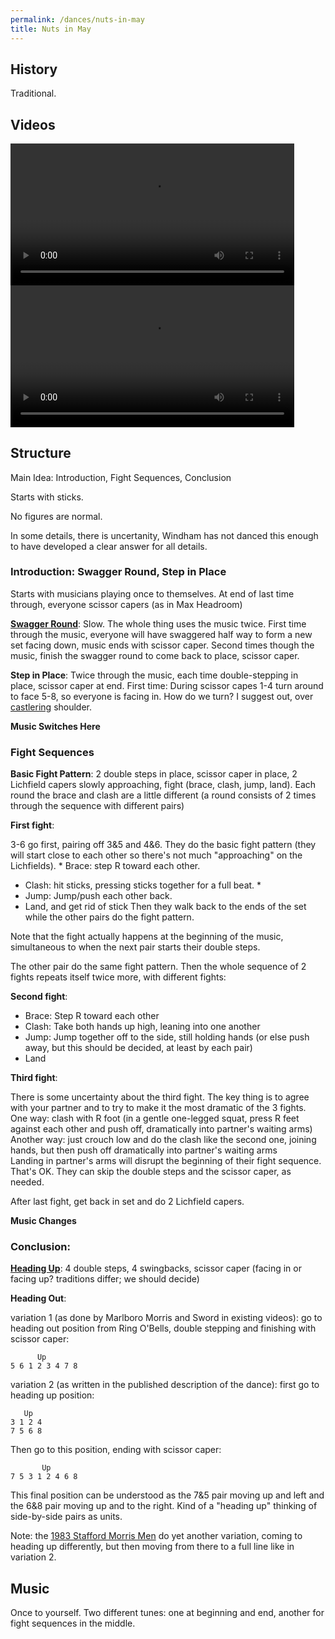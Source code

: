 ```yaml
---
permalink: /dances/nuts-in-may
title: Nuts in May
---
```

## History

Traditional.  

## Videos

<video width='90%' controls='true'>
  <source src="https://www.youtube.com/watch?v=Mc_E2FZv5N0&t=2s">
</video>

<video width='90%' controls='true'>
  <source src="https://www.youtube.com/watch?v=xglkx1tqD_g">
</video>

## Structure

Main Idea: Introduction, Fight Sequences, Conclusion

Starts with sticks.  

No figures are normal.

In some details, there is uncertanity, Windham has not danced this enough to have developed a clear answer for all details.

### Introduction: Swagger Round, Step in Place

Starts with musicians playing once to themselves.  At end of last time through, everyone scissor capers (as in Max Headroom)

**[Swagger Round](/figures#swagger-round)**: Slow.  The whole thing uses the music twice.  First time through the music, everyone will have swaggered half way to form a new set facing down, music ends with scissor caper.  Second times though the music, finish the swagger round to come back to place, scissor caper. 

**Step in Place**: Twice through the music, each time double-stepping in place, scissor caper at end.  First time: During scissor capes 1-4 turn around to face 5-8, so everyone is facing in.  How do we turn?  I suggest out, over [castlering](/figures#castlering-foot) shoulder.  

**Music Switches Here**

### Fight Sequences

**Basic Fight Pattern**: 2 double steps in place, scissor caper in place, 2 Lichfield capers slowly approaching, fight (brace, clash, jump, land).  Each round the brace and clash are a little different (a round consists of 2 times through the sequence with different pairs)

**First fight**:

3-6 go first, pairing off 3&5 and 4&6.   They do the basic fight pattern (they will start close to each other so there's not much "approaching" on the Lichfields).  * Brace: step R toward each other.  
* Clash: hit sticks, pressing sticks together for a full beat.  *
* Jump: Jump/push each other back.  
* Land, and get rid of stick
Then they walk back to the ends of the set while the other pairs do the fight pattern.

Note that the fight actually happens at the beginning of the music, simultaneous to when the next pair starts their double steps.

The other pair do the same fight pattern.  Then the whole sequence of 2 fights repeats itself twice more, with different fights:

**Second fight**:

* Brace: Step R toward each other
* Clash: Take both hands up high, leaning into one another
* Jump: Jump together off to the side, still holding hands (or else push away, but this should be decided, at least by each pair)
* Land

**Third fight**:

There is some uncertainty about the third fight.  The key thing is to agree with your partner and to try to make it the most dramatic of the 3 fights.<br>
One way: clash with R foot (in a gentle one-legged squat, press R feet against each other and push off, dramatically into partner's waiting arms)<br>
Another way: just crouch low and do the clash like the second one, joining hands, but then push off dramatically into partner's waiting arms<br>
Landing in partner's arms will disrupt the beginning of their fight sequence.  That's OK.  They can skip the double steps and the scissor caper, as needed.

After last fight, get back in set and do 2 Lichfield capers.

**Music Changes**

### Conclusion:

**[Heading Up](/figures#heading-up)**: 4 double steps, 4 swingbacks, scissor caper (facing in or facing up?  traditions differ; we should decide)

**Heading Out**: 

variation 1 (as done by Marlboro Morris and Sword in existing videos): go to heading out position from Ring O'Bells, double stepping and finishing with scissor caper:
```
      Up
5 6 1 2 3 4 7 8
```

variation 2 (as written in the published description of the dance): first go to heading up position:

```
   Up
3 1 2 4
7 5 6 8
```
Then go to this position, ending with scissor caper:
```
       Up
7 5 3 1 2 4 6 8
```
This final position can be understood as the 7&5 pair moving up and left and the 6&8 pair moving up and to the right.  Kind of a "heading up" thinking of side-by-side pairs as units.

Note: the [1983 Stafford Morris Men](https://www.youtube.com/watch?v=MClbjr2ZTM0) do yet another variation, coming to heading up differently, but then moving from there to a full line like in variation 2.


## Music

Once to yourself.  Two different tunes: one at beginning and end, another for fight sequences in the middle.

